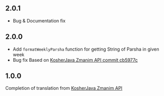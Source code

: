 ## 2.0.1

- Bug & Documentation fix

## 2.0.0

- Add `formatWeeklyParsha` function for getting String of Parsha in given week
- Bug fix Based on [KosherJava Zmanim API commit cb5977c](https://github.com/KosherJava/zmanim/tree/cb5977c9efa5396660f130eac0150d41b47613d2) 

## 1.0.0

Completion of translation from [KosherJava Zmanim API](https://github.com/KosherJava/zmanim) 